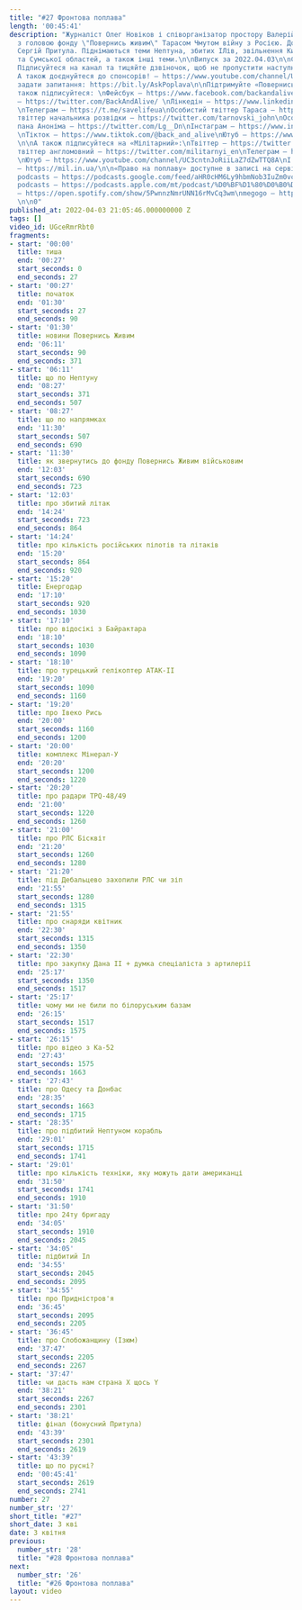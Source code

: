 ```yaml
---
title: "#27 Фронтова поплава"
length: '00:45:41'
description: "Журналіст Олег Новіков і співорганізатор простору Валерій Агєєв обговорюють
  з головою фонду \"Повернись живим\" Тарасом Чмутом війну з Росією. Додатковий гість:
  Сергій Притула. Піднімаються теми Нептуна, збитих ІЛів, звільнення Київської, Чернігівської
  та Сумської областей, а також інші теми.\n\nВипуск за 2022.04.03\n\nСтавте лайк!
  Підписуйтеся на канал та тицяйте дзвіночок, щоб не пропустити наступні трансляції.
  А також доєднуйтеся до спонсорів! – https://www.youtube.com/channel/UCwCkRo2WQx_9JRWISLC47fw/join\n\n‼️Щоб
  задати запитання: https://bit.ly/AskPoplava\n\nПідтримуйте «Повернись Живим»: \nhttps://www.comebackalive.in.ua/donate\n\nА
  також підписуйтеся: \nФейсбук – https://www.facebook.com/backandalive \nТвіттер
  – https://twitter.com/BackAndAlive/ \nЛінкедін – https://www.linkedin.com/company/come-back-alive/
  \nТелеграм – https://t.me/savelifeua\nОсобистий твіттер Тараса – https://twitter.com/TarasChmut\nОсобистий
  твіттер начальника розвідки – https://twitter.com/tarnovski_john\nОсобистий твіттер
  пана Аноніма – https://twitter.com/Lg__Dn\nІнстаграм – https://www.instagram.com/savelife.in.ua/
  \nТікток – https://www.tiktok.com/@back_and_alive\nЮтуб – https://www.youtube.com/channel/UCGIa6LSAw2Cl_P-DFv2pHXQ
  \n\nА також підписуйтеся на «Мілітарний»:\nТвіттер – https://twitter.com/mil_in_ua\nТа
  твіттер англомовний – https://twitter.com/militarnyi_en\nТелеграм – https://t.me/milinua
  \nЮтуб – https://www.youtube.com/channel/UC3cntnJoRiiLaZ7dZwTTQ8A\nІ читайте сайт
  – https://mil.in.ua/\n\n«Право на поплаву» доступне в записі на сервісах: \ngoogle
  podcasts – https://podcasts.google.com/feed/aHR0cHM6Ly9hbmNob3IuZm0vcy84ODhiMzE0Yy9wb2RjYXN0L3Jzcw\napple
  podcasts – https://podcasts.apple.com/mt/podcast/%D0%BF%D1%80%D0%B0%D0%B2%D0%BE-%D0%BD%D0%B0-%D0%BF%D0%BE%D0%BF%D0%BB%D0%B0%D0%B2%D1%83/id1613491809\nspotify
  – https://open.spotify.com/show/5PwnnzNmrUNN16rMvCq3wm\nmegogo – https://megogo.page.link/tA2y
  \n\n0"
published_at: 2022-04-03 21:05:46.000000000 Z
tags: []
video_id: UGceRmrRbt0
fragments:
- start: '00:00'
  title: тиша
  end: '00:27'
  start_seconds: 0
  end_seconds: 27
- start: '00:27'
  title: початок
  end: '01:30'
  start_seconds: 27
  end_seconds: 90
- start: '01:30'
  title: новини Повернись Живим
  end: '06:11'
  start_seconds: 90
  end_seconds: 371
- start: '06:11'
  title: що по Нептуну
  end: '08:27'
  start_seconds: 371
  end_seconds: 507
- start: '08:27'
  title: що по напрямках
  end: '11:30'
  start_seconds: 507
  end_seconds: 690
- start: '11:30'
  title: як звернутись до фонду Повернись Живим військовим
  end: '12:03'
  start_seconds: 690
  end_seconds: 723
- start: '12:03'
  title: про збитий літак
  end: '14:24'
  start_seconds: 723
  end_seconds: 864
- start: '14:24'
  title: про кількість російських пілотів та літаків
  end: '15:20'
  start_seconds: 864
  end_seconds: 920
- start: '15:20'
  title: Енергодар
  end: '17:10'
  start_seconds: 920
  end_seconds: 1030
- start: '17:10'
  title: про відосікі з Байрактара
  end: '18:10'
  start_seconds: 1030
  end_seconds: 1090
- start: '18:10'
  title: про турецький гелікоптер ATAK-II
  end: '19:20'
  start_seconds: 1090
  end_seconds: 1160
- start: '19:20'
  title: про Івеко Рись
  end: '20:00'
  start_seconds: 1160
  end_seconds: 1200
- start: '20:00'
  title: комплекс Мінерал-У
  end: '20:20'
  start_seconds: 1200
  end_seconds: 1220
- start: '20:20'
  title: про радари TPQ-48/49
  end: '21:00'
  start_seconds: 1220
  end_seconds: 1260
- start: '21:00'
  title: про РЛС Бісквіт
  end: '21:20'
  start_seconds: 1260
  end_seconds: 1280
- start: '21:20'
  title: під Дебальцево захопили РЛС чи зіп
  end: '21:55'
  start_seconds: 1280
  end_seconds: 1315
- start: '21:55'
  title: про снаряди квітник
  end: '22:30'
  start_seconds: 1315
  end_seconds: 1350
- start: '22:30'
  title: про закупку Дана ІІ + думка спеціаліста з артилерії
  end: '25:17'
  start_seconds: 1350
  end_seconds: 1517
- start: '25:17'
  title: чому ми не били по білоруським базам
  end: '26:15'
  start_seconds: 1517
  end_seconds: 1575
- start: '26:15'
  title: про відео з Ка-52
  end: '27:43'
  start_seconds: 1575
  end_seconds: 1663
- start: '27:43'
  title: про Одесу та Донбас
  end: '28:35'
  start_seconds: 1663
  end_seconds: 1715
- start: '28:35'
  title: про підбитий Нептуном корабль
  end: '29:01'
  start_seconds: 1715
  end_seconds: 1741
- start: '29:01'
  title: про кількість техніки, яку можуть дати американці
  end: '31:50'
  start_seconds: 1741
  end_seconds: 1910
- start: '31:50'
  title: про 24ту бригаду
  end: '34:05'
  start_seconds: 1910
  end_seconds: 2045
- start: '34:05'
  title: підбитий Іл
  end: '34:55'
  start_seconds: 2045
  end_seconds: 2095
- start: '34:55'
  title: про Придністров'я
  end: '36:45'
  start_seconds: 2095
  end_seconds: 2205
- start: '36:45'
  title: про Слобожанщину (Ізюм)
  end: '37:47'
  start_seconds: 2205
  end_seconds: 2267
- start: '37:47'
  title: чи дасть нам страна Х щось Y
  end: '38:21'
  start_seconds: 2267
  end_seconds: 2301
- start: '38:21'
  title: фінал (бонусний Притула)
  end: '43:39'
  start_seconds: 2301
  end_seconds: 2619
- start: '43:39'
  title: що по русні?
  end: '00:45:41'
  start_seconds: 2619
  end_seconds: 2741
number: 27
number_str: '27'
short_title: "#27"
short_date: 3 кві
date: 3 квітня
previous:
  number_str: '28'
  title: "#28 Фронтова поплава"
next:
  number_str: '26'
  title: "#26 Фронтова поплава"
layout: video
---
```

